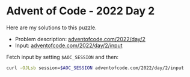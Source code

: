 # Advent of Code - 2022 Day 2
Here are my solutions to this puzzle.

* Problem description: [adventofcode.com/2022/day/2](https://adventofcode.com/2022/day/2)
* Input: [adventofcode.com/2022/day/2/input](https://adventofcode.com/2022/day/2/input)

Fetch input by setting `$AOC_SESSION` and then:
```bash
curl -OJLsb session=$AOC_SESSION adventofcode.com/2022/day/2/input
```
